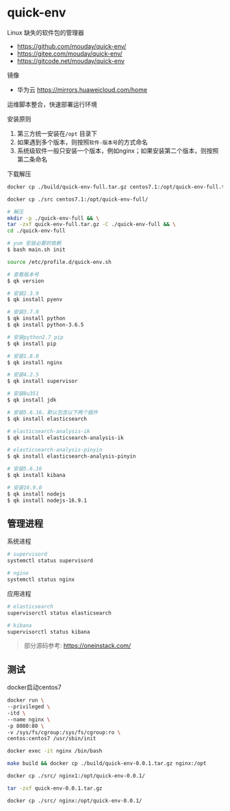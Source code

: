 # quick-env

Linux 缺失的软件包的管理器

- https://github.com/mouday/quick-env/
- https://gitee.com/mouday/quick-env/
- https://gitcode.net/mouday/quick-env

镜像

- 华为云 https://mirrors.huaweicloud.com/home

运维脚本整合，快速部署运行环境

安装原则

1. 第三方统一安装在`/opt` 目录下
2. 如果遇到多个版本，则按照`软件-版本号`的方式命名
3. 系统级软件一般只安装一个版本，例如nginx；如果安装第二个版本，则按照第二条命名


下载解压

```bash
docker cp ./build/quick-env-full.tar.gz centos7.1:/opt/quick-env-full.tar.gz

docker cp ./src centos7.1:/opt/quick-env-full/

# 解压
mkdir -p ./quick-env-full && \
tar -zxf quick-env-full.tar.gz -C ./quick-env-full && \
cd ./quick-env-full

# yum 安装必要的依赖
$ bash main.sh init

source /etc/profile.d/quick-env.sh

# 查看版本号
$ qk version

# 安装2.3.9
$ qk install pyenv

# 安装3.7.0
$ qk install python
$ qk install python-3.6.5

# 安装python2.7 pip
$ qk install pip

# 安装1.8.0
$ qk install nginx

# 安装4.2.5
$ qk install supervisor

# 安装8u351
$ qk install jdk

# 安装5.6.16，默认包含以下两个插件
$ qk install elasticsearch

# elasticsearch-analysis-ik
$ qk install elasticsearch-analysis-ik

# elasticsearch-analysis-pinyin
$ qk install elasticsearch-analysis-pinyin

# 安装5.6.16
$ qk install kibana

# 安装16.9.0
$ qk install nodejs
$ qk install nodejs-16.9.1
```

## 管理进程

系统进程

```bash
# supervisord
systemctl status supervisord

# nginx
systemctl status nginx
```

应用进程

```bash
# elasticsearch
supervisorctl status elasticsearch

# kibana
supervisorctl status kibana
```

> 部分源码参考: https://oneinstack.com/

## 测试

docker启动centos7

```bash
docker run \
--privileged \
-itd \
--name nginx \
-p 8080:80 \
-v /sys/fs/cgroup:/sys/fs/cgroup:ro \
centos:centos7 /usr/sbin/init

docker exec -it nginx /bin/bash

make build && docker cp ./build/quick-env-0.0.1.tar.gz nginx:/opt

docker cp ./src/ nginx1:/opt/quick-env-0.0.1/

tar -zxf quick-env-0.0.1.tar.gz

docker cp ./src/ nginx:/opt/quick-env-0.0.1/
```